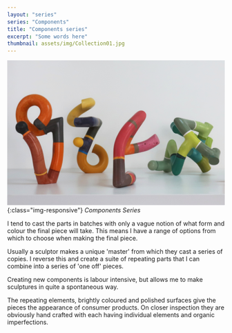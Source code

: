 ```yaml
---
layout: "series"
series: "Components"
title: "Components series"
excerpt: "Some words here"
thumbnail: assets/img/Collection01.jpg
---
```

![Components1 Sculpture](/assets/img/Collection01.jpg){:class="img-responsive"}
*Components Series*

I tend to cast the parts in batches with only a vague notion of what form and colour the final piece will take. This means I have a range of options from which to choose when making the final piece.

Usually a sculptor makes a unique 'master' from which they cast a series of copies. I reverse this and create a suite of repeating parts that I can combine into a series of 'one off' pieces.

Creating new components is labour intensive, but allows me to make sculptures in quite a spontaneous way. 

The repeating elements, brightly coloured and polished surfaces give the pieces the appearance of consumer products. On closer inspection they are obviously hand crafted with each having individual elements and organic imperfections.